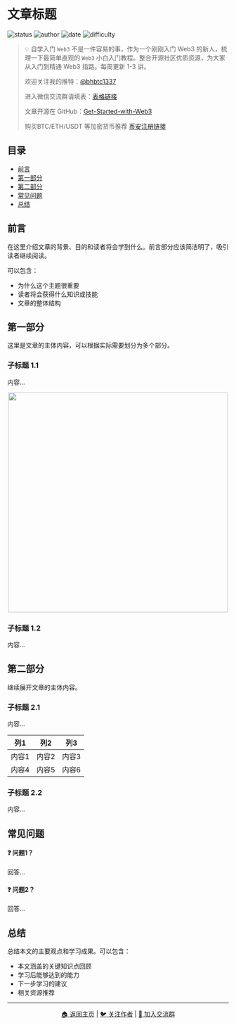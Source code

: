 # 文章标题

![status](https://img.shields.io/badge/状态-进行中-yellow)
![author](https://img.shields.io/badge/作者-作者名-blue)
![date](https://img.shields.io/badge/日期-YYYY--MM-orange)
![difficulty](https://img.shields.io/badge/难度-初级/中级/高级-brightgreen)

> 💡 自学入门 `Web3` 不是一件容易的事，作为一个刚刚入门 Web3 的新人，梳理一下最简单直观的 `Web3` 小白入门教程。整合开源社区优质资源，为大家从入门到精通 Web3 指路。每周更新 1-3 讲。
> 
> 欢迎关注我的推特：[@bhbtc1337](https://twitter.com/bhbtc1337)
> 
> 
> 进入微信交流群请填表：[表格链接](https://forms.gle/QMBwL6LwZyQew1tX8)
> 
> 文章开源在 GitHub：[Get-Started-with-Web3](https://github.com/beihaili/Get-Started-with-Web3)
> 
> 购买BTC/ETH/USDT 等加密货币推荐 [币安](https://www.binance.com/zh-CN)[注册链接](https://accounts.marketwebb.me/register?ref=39797374)

## 目录

- [前言](#前言)
- [第一部分](#第一部分)
- [第二部分](#第二部分)
- [常见问题](#常见问题)
- [总结](#总结)

## 前言

在这里介绍文章的背景、目的和读者将会学到什么。前言部分应该简洁明了，吸引读者继续阅读。

可以包含：
- 为什么这个主题很重要
- 读者将会获得什么知识或技能
- 文章的整体结构

## 第一部分

这里是文章的主体内容，可以根据实际需要划分为多个部分。

### 子标题 1.1

内容...

<div align="center"> <img src="./img/图片名称.png" width = 500 /> </div>

### 子标题 1.2

内容...

## 第二部分

继续展开文章的主体内容。

### 子标题 2.1

内容...

| 列1 | 列2 | 列3 |
|:----:|:----:|:----:|
| 内容1 | 内容2 | 内容3 |
| 内容4 | 内容5 | 内容6 |

### 子标题 2.2

内容...

## 常见问题

#### ❓ 问题1？

回答...

#### ❓ 问题2？

回答...

## 总结

总结本文的主要观点和学习成果。可以包含：

- 本文涵盖的关键知识点回顾
- 学习后能够达到的能力
- 下一步学习的建议
- 相关资源推荐

---

<div align="center">
<a href="https://github.com/beihaili/Get-Started-with-Web3">🏠 返回主页</a> | 
<a href="https://twitter.com/bhbtc1337">🐦 关注作者</a> | 
<a href="https://forms.gle/QMBwL6LwZyQew1tX8">📝 加入交流群</a>
</div>
